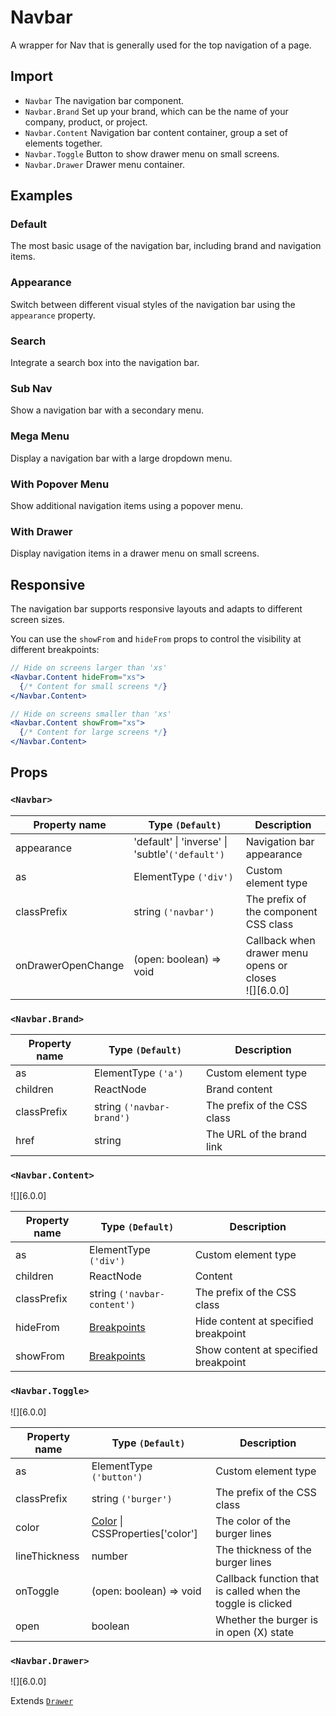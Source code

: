 # Navbar

A wrapper for Nav that is generally used for the top navigation of a page.

## Import

<!--{include:<import-guide>}-->

- `Navbar` The navigation bar component.
- `Navbar.Brand` Set up your brand, which can be the name of your company, product, or project.
- `Navbar.Content` Navigation bar content container, group a set of elements together.
- `Navbar.Toggle` Button to show drawer menu on small screens.
- `Navbar.Drawer` Drawer menu container.

## Examples

### Default

The most basic usage of the navigation bar, including brand and navigation items.

<!--{include:`basic.md`}-->

### Appearance

Switch between different visual styles of the navigation bar using the `appearance` property.

<!--{include:`appearance.md`}-->

### Search

Integrate a search box into the navigation bar.

<!--{include:`search.md`}-->

### Sub Nav

Show a navigation bar with a secondary menu.

<!--{include:`subnav.md`}-->

### Mega Menu

Display a navigation bar with a large dropdown menu.

<!--{include:`mege-menu.md`}-->

### With Popover Menu

Show additional navigation items using a popover menu.

<!--{include:`with-popover.md`}-->

### With Drawer

Display navigation items in a drawer menu on small screens.

<!--{include:`with-drawer.md`}-->

## Responsive

The navigation bar supports responsive layouts and adapts to different screen sizes.

<!--{include:<example-responsive>}-->

You can use the `showFrom` and `hideFrom` props to control the visibility at different breakpoints:

```jsx
// Hide on screens larger than 'xs'
<Navbar.Content hideFrom="xs">
  {/* Content for small screens */}
</Navbar.Content>

// Hide on screens smaller than 'xs'
<Navbar.Content showFrom="xs">
  {/* Content for large screens */}
</Navbar.Content>
```

## Props

### `<Navbar>`

| Property name      | Type `(Default)`                                | Description                                               |
| ------------------ | ----------------------------------------------- | --------------------------------------------------------- |
| appearance         | 'default' \| 'inverse' \| 'subtle'`('default')` | Navigation bar appearance                                 |
| as                 | ElementType `('div')`                           | Custom element type                                       |
| classPrefix        | string `('navbar')`                             | The prefix of the component CSS class                     |
| onDrawerOpenChange | (open: boolean) => void                         | Callback when drawer menu opens or closes<br/> ![][6.0.0] |

### `<Navbar.Brand>`

| Property name | Type `(Default)`          | Description                 |
| ------------- | ------------------------- | --------------------------- |
| as            | ElementType `('a')`       | Custom element type         |
| children      | ReactNode                 | Brand content               |
| classPrefix   | string `('navbar-brand')` | The prefix of the CSS class |
| href          | string                    | The URL of the brand link   |

### `<Navbar.Content>`

![][6.0.0]

| Property name | Type `(Default)`            | Description                          |
| ------------- | --------------------------- | ------------------------------------ |
| as            | ElementType `('div')`       | Custom element type                  |
| children      | ReactNode                   | Content                              |
| classPrefix   | string `('navbar-content')` | The prefix of the CSS class          |
| hideFrom      | [Breakpoints][breakpoints]  | Hide content at specified breakpoint |
| showFrom      | [Breakpoints][breakpoints]  | Show content at specified breakpoint |

### `<Navbar.Toggle>`

![][6.0.0]

| Property name | Type `(Default)`                         | Description                                                 |
| ------------- | ---------------------------------------- | ----------------------------------------------------------- |
| as            | ElementType `('button')`                 | Custom element type                                         |
| classPrefix   | string `('burger')`                      | The prefix of the CSS class                                 |
| color         | [Color][Color] \| CSSProperties['color'] | The color of the burger lines                               |
| lineThickness | number                                   | The thickness of the burger lines                           |
| onToggle      | (open: boolean) => void                  | Callback function that is called when the toggle is clicked |
| open          | boolean                                  | Whether the burger is in open (X) state                     |

### `<Navbar.Drawer>`

![][6.0.0]

Extends [`Drawer`](/components/drawer)

<!--{include:(_common/types/breakpoints.md)}-->
<!--{include:(_common/types/color.md)}-->

[breakpoints]: #code-ts-breakpoints-code
[Color]: #code-ts-color-code
